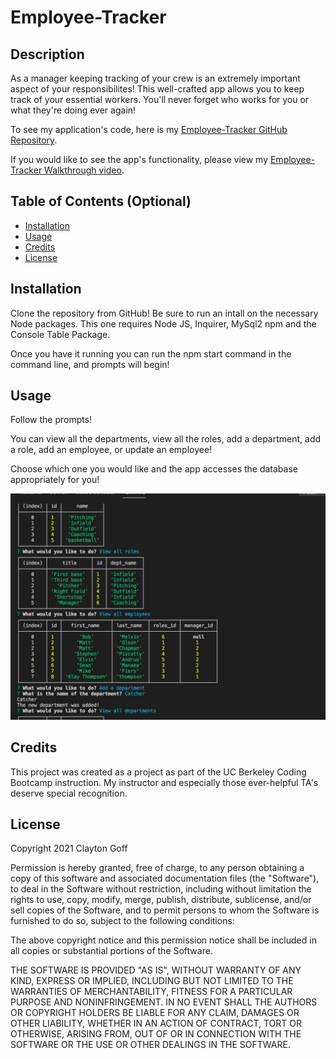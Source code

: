 # Employee-Tracker

## Description 

As a manager keeping tracking of your crew is an extremely important aspect of your responsibilites! This well-crafted app allows you to keep track of your essential workers. You'll never forget who works for you or what they're doing ever again!

To see my application's code, here is my [Employee-Tracker GitHub Repository](https://github.com/Clayto30/employee-tracker).

If you would like to see the app's functionality, please view my [Employee-Tracker Walkthrough video](https://).

## Table of Contents (Optional)

* [Installation](#installation)
* [Usage](#usage)
* [Credits](#credits)
* [License](#license)


## Installation

Clone the repository from GitHub! Be sure to run an intall on the necessary Node packages. This one requires Node JS, Inquirer, MySql2 npm and the Console Table Package.

Once you have it running you can run the npm start command in the command line, and prompts will begin!


## Usage 

Follow the prompts!

You can view all the departments, view all the roles, add a department, add a role, add an employee, or update an employee!

Choose which one you would like and the app accesses the database appropriately for you!

![screenshot](assets/images/screenshot.jpg)

## Credits

This project was created as a project as part of the UC Berkeley Coding Bootcamp instruction. My instructor and especially those ever-helpful TA's deserve special recognition.

## License

Copyright 2021 Clayton Goff

Permission is hereby granted, free of charge, to any person obtaining a copy of this software and associated documentation files (the "Software"), to deal in the Software without restriction, including without limitation the rights to use, copy, modify, merge, publish, distribute, sublicense, and/or sell copies of the Software, and to permit persons to whom the Software is furnished to do so, subject to the following conditions:

The above copyright notice and this permission notice shall be included in all copies or substantial portions of the Software.

THE SOFTWARE IS PROVIDED "AS IS", WITHOUT WARRANTY OF ANY KIND, EXPRESS OR IMPLIED, INCLUDING BUT NOT LIMITED TO THE WARRANTIES OF MERCHANTABILITY, FITNESS FOR A PARTICULAR PURPOSE AND NONINFRINGEMENT. IN NO EVENT SHALL THE AUTHORS OR COPYRIGHT HOLDERS BE LIABLE FOR ANY CLAIM, DAMAGES OR OTHER LIABILITY, WHETHER IN AN ACTION OF CONTRACT, TORT OR OTHERWISE, ARISING FROM, OUT OF OR IN CONNECTION WITH THE SOFTWARE OR THE USE OR OTHER DEALINGS IN THE SOFTWARE.